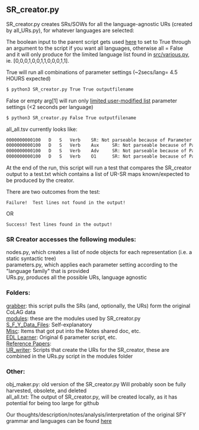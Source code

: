 ## SR_creator.py
SR_creator.py creates SRs/SOWs for all the language-agnostic URs (created by all_URs.py), for whatever languages are selected:

The boolean input to the parent script gets used [here](https://github.com/rofgh/Hidden-Sin/blob/434a7e9c970c35f01e21bf55bc15415f6532940e/SR_creator.py#L12) to set to True through an argument to the script if you want all languages, otherwise all = False and it will only produce for the limited language list found in [src/various.py](https://github.com/rofgh/ur_to_sr_mapping/blob/7ff5902a9bee21921103af8eb64e9ea210dd250c/src/various.py#L4), ie. [0,0,0,1,0,0,1,1,0,0,0,1,1].

True will run all combinations of parameter settings (~2secs/lang= 4.5 HOURS expected)
```bash
$ python3 SR_creator.py True True outputfilename
```

False or empty arg[1] will run only [limited user-modified list](https://github.com/rofgh/ur_to_sr_mapping/blob/1ab96bdabc231e07334c53806e0bcb91129e5752/src/various.py#L4) parameter settings (<2 seconds per language)

```bash
$ python3 SR_creator.py False True outputfilename
```

all_all.tsv currently looks like:
```bash
0000000000100	D	S	Verb	SR:	Not parseable because of Parameter: 4: no topic and topic is obligatory			
0000000000100	D	S	Verb	Aux		SR:	Not parseable because of Parameter: 4: no topic and topic is obligatory			
0000000000100	D	S	Verb	Adv		SR:	Not parseable because of Parameter: 4: no topic and topic is obligatory			
0000000000100	D	S	Verb	O1		SR:	Not parseable because of Parameter: 4: no topic and topic is obligatory		
```

At the end of the run, this script will run a test that compares the SR_creator output to a test.txt which contains a list of UR-SR maps known/expected to be produced by the creator.

There are two outcomes from the test:
```
Failure!  Test lines not found in the output!
```
OR
```
Success! Test lines found in the output!
```

### SR Creator accesses the following modules:

nodes.py, which creates a list of node objects for each representation (i.e. a static syntactic tree)  
parameters.py, which applies each parameter setting according to the "language family" that is provided  
URs.py, produces all the possible URs, language agnostic


### Folders:  
[grabber](https://github.com/rofgh/Hidden-Sin/tree/master/grabber): this script pulls the SRs (and, optionally, the URs) form the original CoLAG data  
[modules](https://github.com/rofgh/Hidden-Sin/tree/master/modules): these are the modules used by SR_creator.py  
[S_F_Y_Data_Files](https://github.com/rofgh/Hidden-Sin/tree/master/S_F_Y_Data_Files): Self-explanatory  
[Misc](https://github.com/rofgh/Hidden-Sin/tree/master/Misc): Items that got put into the Notes shared doc, etc.  
[EDL Learner](https://github.com/rofgh/Hidden-Sin/tree/master/EDL%20Learner): Original 6 parameter script, etc.  
[Reference Papers](https://github.com/rofgh/Hidden-Sin/tree/master/Reference%20Papers):   
[UR_writer](https://github.com/rofgh/Hidden-Sin/tree/master/UR_writer):  Scripts that create the URs for the SR_creator, these are combined in the URs.py script in the modules folder  

### Other:
obj_maker.py: old version of the SR_creator.py  Will probably soon be fully harvested, obsolete, and deleted  
all_all.txt: The output of SR_creator.py, will be created locally, as it has potential for being too large for github  

Our thoughts/description/notes/analysis/interpretation of the original SFY grammar and languages can be found [here](https://docs.google.com/document/d/1J_fS85IQWB9MPXB96ccHrKF_JHXn44iVyyemQOeFJQo/edit?usp=sharing)


